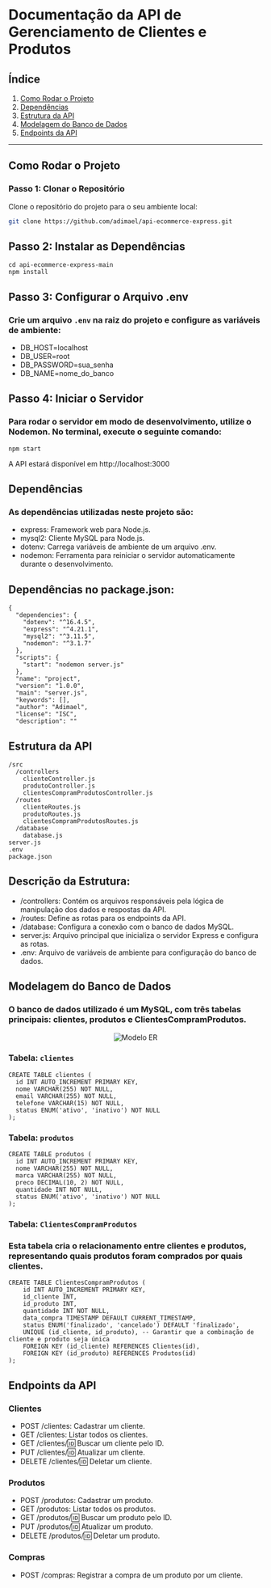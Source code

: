 # Documentação da API de Gerenciamento de Clientes e Produtos

## Índice
1. [Como Rodar o Projeto](#como-rodar-o-projeto)
2. [Dependências](#dependências)
3. [Estrutura da API](#estrutura-da-api)
4. [Modelagem do Banco de Dados](#modelagem-do-banco-de-dados)
5. [Endpoints da API](#endpoints-da-api)

---

## Como Rodar o Projeto

### Passo 1: Clonar o Repositório

Clone o repositório do projeto para o seu ambiente local:

```bash
git clone https://github.com/adimael/api-ecommerce-express.git
````

## Passo 2: Instalar as Dependências

```
cd api-ecommerce-express-main
npm install
```

## Passo 3: Configurar o Arquivo .env

### Crie um arquivo `.env` na raiz do projeto e configure as variáveis de ambiente:

- DB_HOST=localhost
- DB_USER=root
- DB_PASSWORD=sua_senha
- DB_NAME=nome_do_banco

##

## Passo 4: Iniciar o Servidor
### Para rodar o servidor em modo de desenvolvimento, utilize o Nodemon. No terminal, execute o seguinte comando:
```
npm start
```
A API estará disponível em http://localhost:3000

##

## Dependências

### As dependências utilizadas neste projeto são:

- express: Framework web para Node.js.
- mysql2: Cliente MySQL para Node.js.
- dotenv: Carrega variáveis de ambiente de um arquivo .env.
- nodemon: Ferramenta para reiniciar o servidor automaticamente durante o desenvolvimento.

## Dependências no package.json:

````
{
  "dependencies": {
    "dotenv": "^16.4.5",
    "express": "^4.21.1",
    "mysql2": "^3.11.5",
    "nodemon": "^3.1.7"
  },
  "scripts": {
    "start": "nodemon server.js"
  },
  "name": "project",
  "version": "1.0.0",
  "main": "server.js",
  "keywords": [],
  "author": "Adimael",
  "license": "ISC",
  "description": ""
````

##

## Estrutura da API

```
/src
  /controllers
    clienteController.js
    produtoController.js
    clientesCompramProdutosController.js
  /routes
    clienteRoutes.js
    produtoRoutes.js
    clientesCompramProdutosRoutes.js
  /database
    database.js
server.js
.env
package.json
```

## Descrição da Estrutura:

- /controllers: Contém os arquivos responsáveis pela lógica de manipulação dos dados e respostas da API.
- /routes: Define as rotas para os endpoints da API.
- /database: Configura a conexão com o banco de dados MySQL.
- server.js: Arquivo principal que inicializa o servidor Express e configura as rotas.
- .env: Arquivo de variáveis de ambiente para configuração do banco de dados.

##

## Modelagem do Banco de Dados

### O banco de dados utilizado é um MySQL, com três tabelas principais: clientes, produtos e ClientesCompramProdutos.

<p align="center">
<img src="./modeloER.png" alt="Modelo ER" />
</p>


### Tabela: `clientes`

````
CREATE TABLE clientes (
  id INT AUTO_INCREMENT PRIMARY KEY,
  nome VARCHAR(255) NOT NULL,
  email VARCHAR(255) NOT NULL,
  telefone VARCHAR(15) NOT NULL,
  status ENUM('ativo', 'inativo') NOT NULL
);
````

### Tabela: `produtos`

````
CREATE TABLE produtos (
  id INT AUTO_INCREMENT PRIMARY KEY,
  nome VARCHAR(255) NOT NULL,
  marca VARCHAR(255) NOT NULL,
  preco DECIMAL(10, 2) NOT NULL,
  quantidade INT NOT NULL,
  status ENUM('ativo', 'inativo') NOT NULL
);
````

### Tabela: `ClientesCompramProdutos`

### Esta tabela cria o relacionamento entre clientes e produtos, representando quais produtos foram comprados por quais clientes.

````
CREATE TABLE ClientesCompramProdutos (
    id INT AUTO_INCREMENT PRIMARY KEY,
    id_cliente INT,
    id_produto INT,
    quantidade INT NOT NULL,
    data_compra TIMESTAMP DEFAULT CURRENT_TIMESTAMP,
    status ENUM('finalizado', 'cancelado') DEFAULT 'finalizado',
    UNIQUE (id_cliente, id_produto), -- Garantir que a combinação de cliente e produto seja única
    FOREIGN KEY (id_cliente) REFERENCES Clientes(id),
    FOREIGN KEY (id_produto) REFERENCES Produtos(id)
);
````


##

## Endpoints da API

### Clientes

- POST /clientes: Cadastrar um cliente.
- GET /clientes: Listar todos os clientes.
- GET /clientes/:id: Buscar um cliente pelo ID.
- PUT /clientes/:id: Atualizar um cliente.
- DELETE /clientes/:id: Deletar um cliente.

### Produtos

- POST /produtos: Cadastrar um produto.
- GET /produtos: Listar todos os produtos.
- GET /produtos/:id: Buscar um produto pelo ID.
- PUT /produtos/:id: Atualizar um produto.
- DELETE /produtos/:id: Deletar um produto.

### Compras

- POST /compras: Registrar a compra de um produto por um cliente.